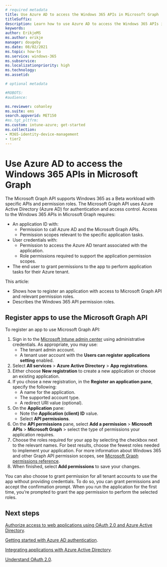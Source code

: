 ```yaml
---
# required metadata
title: Use Azure AD to access the Windows 365 APIs in Microsoft Graph
titleSuffix:
description: Learn how to use Azure AD to access the Windows 365 APIs in Microsoft Graph.
keywords:
author: ErikjeMS  
ms.author: erikje
manager: dougeby
ms.date: 08/02/2021
ms.topic: how-to
ms.service: windows-365
ms.subservice:
ms.localizationpriority: high
ms.technology:
ms.assetid: 

# optional metadata

#ROBOTS:
#audience:

ms.reviewer: cohanley
ms.suite: ems
search.appverid: MET150
#ms.tgt_pltfrm:
ms.custom: intune-azure; get-started
ms.collection:
- M365-identity-device-management
- tier2
---
```


# Use Azure AD to access the Windows 365 APIs in Microsoft Graph

The Microsoft Graph API supports Windows 365 as a Beta workload with specific APIs and permission roles. The Microsoft Graph API uses Azure Active Directory (Azure AD) for authentication and access control. Access to the Windows 365 APIs in Microsoft Graph requires:

- An application ID with:
  - Permission to call Azure AD and the Microsoft Graph APIs.
  - Permission scopes relevant to the specific application tasks.
- User credentials with:
  - Permission to access the Azure AD tenant associated with the application.
  - Role permissions required to support the application permission scopes.
- The end user to grant permissions to the app to perform application tasks for their Azure tenant.

This article:

- Shows how to register an application with access to Microsoft Graph API and relevant permission roles.
- Describes the Windows 365 API permission roles.

## Register apps to use the Microsoft Graph API

To register an app to use Microsoft Graph API:

1. Sign in to the [Microsoft Intune admin center](https://admin.microsoft.com/) using administrative credentials. As appropriate, you may use:
    - The tenant admin account.
    - A tenant user account with the **Users can register applications setting** enabled.
2. Select **All services** > **Azure Active Directory** > **App registrations**.
3. Either choose **New registration** to create a new application or choose an existing application.
4. If you chose a new registration, in the **Register an application pane**, specify the following:
    - A name for the application.
    - The supported account type.
    - A redirect URI value (optional).
5. On the **Application** pane:
    - Note the **Application (client) ID** value.
    - Select **API permissions**.
6. On the **API permissions** pane, select **Add a permission** > **Microsoft APIs** > **Microsoft Graph** > select the type of permissions your application requires.
7. Choose the roles required for your app by selecting the checkbox next to the relevant names. For best results, choose the fewest roles needed to implement your application. For more information about Windows 365 and other Graph API permission scopes, see [Microsoft Graph permissions reference](/graph/permissions-reference).
8. When finished, select **Add permissions** to save your changes.

You can also choose to grant permission for all tenant accounts to use the app without providing credentials. To do so, you can grant permissions and accept the confirmation prompt. When you run the application for the first time, you’re prompted to grant the app permission to perform the selected roles.

<!-- ########################## -->
## Next steps

[Authorize access to web applications using OAuth 2.0 and Azure Active Directory](/azure/active-directory/develop/active-directory-protocols-oauth-code).

[Getting started with Azure AD authentication](/azure/devops/integrate/get-started/authentication/oauth).

[Integrating applications with Azure Active Directory](/azure/active-directory/develop/active-directory-integrating-applications).

[Understand OAuth 2.0](https://oauth.net/2/).
